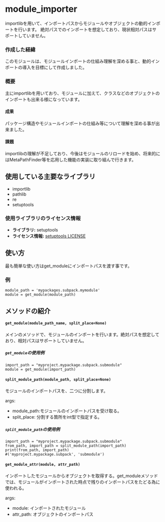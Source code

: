 # module_importer
importlibを用いて、インポートパスからモジュールやオブジェクトの動的インポートを行います。
絶対パスでのインポートを想定しており、現状相対パスはサポートしていません。

### 作成した経緯
このモジュールは、モジュールインポートの仕組み理解を深める事と、動的インポートの導入を目標にして作成しました。

### 概要
主にimportlibを用いており、モジュールに加えて、クラスなどのオブジェクトのインポートも出来る様になっています。

#### 成果
パッケージ構造やモジュールインポートの仕組み等について理解を深める事が出来ました。

#### 課題
importlibの理解が不足しており、今後はモジュールのリロードを始め、将来的にはMetaPathFinder等を応用した機能の実装に取り組んで行きます。

## 使用している主要なライブラリ
- importlib
- pathlib
- re
- setuptools
### 使用ライブラリのライセンス情報
- **ライブラリ:** setuptools
- **ライセンス情報:** [setuptools LICENSE](https://github.com/pypa/setuptools/blob/main/LICENSE)


## 使い方
最も簡単な使い方はget_moduleにインポートパスを渡す事です。

### 例
```
module_path = 'mypackages.subpack.mymodule'
module = get_module(module_path)
```

## メソッドの紹介
#### `get_module(module_path_name, split_place=None)`
メインのメソッドで、モジュールのインポートを行います。絶対パスを想定しており、相対パスはサポートしていません。
##### `get_module`の使用例
```
import_path = "myproject.mypackage.subpack.submodule"
module = get_module(import_path)
```

#### `split_module_path(module_path, split_place=None)`
モジュールのインポートパスを、二つに分割します。

args:
- module_path:モジュールのインポートパスを受け取る。
- split_place: 分割する箇所をint型で指定する。


##### `split_module_path`の使用例

```
import_path = "myproject.mypackage.subpack.submodule"
from_path, import_path = split_module_path(import_path)
print(from_path, import_path)
#('myproject.mypackage.subpack', 'submodule')
```
#### `get_module_attr(module, attr_path)`
インポートしたモジュールからオブジェクトを取得する。get_moduleメソッドでは、モジュールがインポートされた時点で残りのインポートパスをたどる為に使われる。

args:
- module: インポートされたモジュール
- attr_path: オブジェクトのインポートパス


